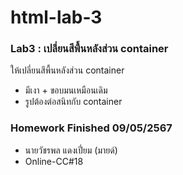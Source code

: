 # html-lab-3
### Lab3 : เปลี่ยนสีพื้นหลังส่วน container
ให้เปลี่ยนสีพื้นหลังส่วน container
- มีเงา + ขอบมนเหมือนเดิม
- รูปต้องต่อสนิทกับ container

### Homework Finished 09/05/2567
- นายวัชรพล แดงเปี่ยม (มายด์)
- Online-CC#18